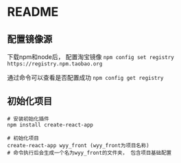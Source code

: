 # README

## 配置镜像源
下载npm和node后， 配置淘宝镜像
`npm config set registry https://registry.npm.taobao.org`

通过命令可以查看是否配置成功
`npm config get registry`

## 初始化项目

```shell
# 安装初始化插件
npm install create-react-app

# 初始化项目
create-react-app wyy_front (wyy_front为项目名称)
# 命令执行后会生成一个名为wyy_front的文件夹， 包含项目基础配置
```



